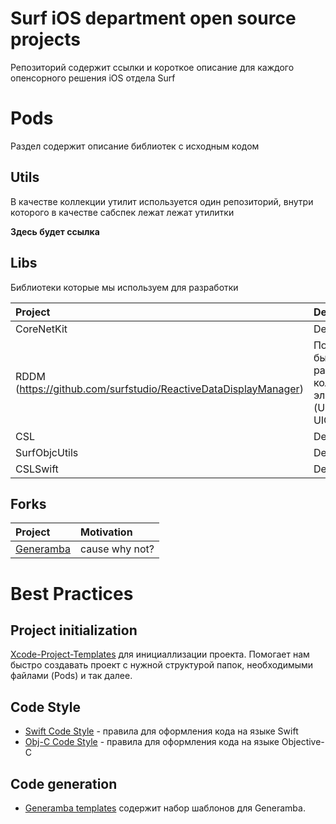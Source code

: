 # Surf iOS department open source projects

Репозиторий содержит ссылки и короткое описание для каждого опенсорного решения iOS отдела Surf 

# Pods

Раздел содержит описание библиотек с исходным кодом

## Utils

В качестве коллекции утилит используется один репозиторий, внутри которого в качестве сабспек лежат лежат утилитки

**Здесь будет ссылка**

## Libs

Библиотеки которые мы используем для разработки

| Project | Description | Status |
| :----- | :------ | :--- |
| CoreNetKit | Description | Status
| RDDM (https://github.com/surfstudio/ReactiveDataDisplayManager) | Позволяет быстро и удобно работать с UI колллекциями элементов (UITableView, UICollectionView) | ---
| CSL | Description | Status
| SurfObjcUtils | Description | Status
| CSLSwift | Description | Status

## Forks

| Project | Motivation |
| :--- | :---- |
| [Generamba](github.com/surfstudio/Generamba) | cause why not?

# Best Practices

## Project initialization

[Xcode-Project-Templates](https://github.com/surfstudio/Xcode-Project-Templates) для инициаллизации проекта.
Помогает нам быстро создавать проект с нужной структурой папок, необходимыми файлами (Pods) и так далее.

## Code Style

- [Swift Code Style](https://github.com/surfstudio/SwiftCodestyle) - правила для оформления кода на языке Swift
- [Obj-C Code Style](https://github.com/surfstudio/objective-c-style-guide) - правила для оформления кода на языке Objective-C

## Code generation

- [Generamba templates](https://github.com/surfstudio/generamba-templates) содержит набор шаблонов для Generamba.
